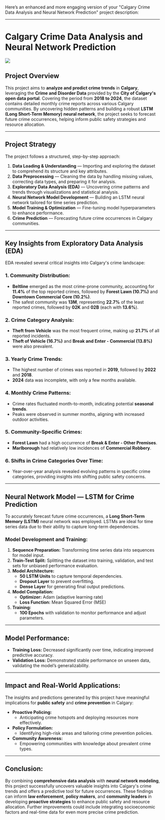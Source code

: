 Here’s an enhanced and more engaging version of your "Calgary Crime Data Analysis and Neural Network Prediction" project description:

---

# **Calgary Crime Data Analysis and Neural Network Prediction**  
![](https://upload.wikimedia.org/wikipedia/commons/e/e3/Calgary_Skyline.jpg)  

## **Project Overview**  
This project aims to **analyze and predict crime trends** in **Calgary**, leveraging the **Crime and Disorder Data** provided by the **City of Calgary's open data portal**. Covering the period from **2018 to 2024**, the dataset contains detailed monthly crime reports across various Calgary communities. By uncovering hidden patterns and building a robust **LSTM (Long Short-Term Memory) neural network**, the project seeks to forecast future crime occurrences, helping inform public safety strategies and resource allocation.  

---

## **Project Strategy**  
The project follows a structured, step-by-step approach:  

1. **Data Loading & Understanding** — Importing and exploring the dataset to comprehend its structure and key attributes.  
2. **Data Preprocessing** — Cleaning the data by handling missing values, correcting data types, and preparing it for analysis.  
3. **Exploratory Data Analysis (EDA)** — Uncovering crime patterns and trends through visualizations and statistical analysis.  
4. **Neural Network Model Development** — Building an LSTM neural network tailored for time series prediction.  
5. **Model Training & Optimization** — Fine-tuning model hyperparameters to enhance performance.  
6. **Crime Prediction** — Forecasting future crime occurrences in Calgary communities.  

---

## **Key Insights from Exploratory Data Analysis (EDA)**  
EDA revealed several critical insights into Calgary's crime landscape:  

### **1. Community Distribution:**  
- **Beltline** emerged as the most crime-prone community, accounting for **11.4%** of the top reported crimes, followed by **Forest Lawn (10.7%)** and **Downtown Commercial Core (10.2%)**.  
- The safest community was **13M**, representing **22.7%** of the least reported crimes, followed by **02K** and **02B** (each with **13.6%**).  

### **2. Crime Category Analysis:**  
- **Theft from Vehicle** was the most frequent crime, making up **21.7%** of all reported incidents.  
- **Theft of Vehicle (16.7%)** and **Break and Enter - Commercial (13.8%)** were also prevalent.  

### **3. Yearly Crime Trends:**  
- The highest number of crimes was reported in **2019**, followed by **2022** and **2018**.  
- **2024** data was incomplete, with only a few months available.  

### **4. Monthly Crime Patterns:**  
- Crime rates fluctuated month-to-month, indicating potential **seasonal trends**.  
- Peaks were observed in summer months, aligning with increased outdoor activities.  

### **5. Community-Specific Crimes:**  
- **Forest Lawn** had a high occurrence of **Break & Enter - Other Premises**.  
- **Marlborough** had relatively low incidences of **Commercial Robbery**.  

### **6. Shifts in Crime Categories Over Time:**  
- Year-over-year analysis revealed evolving patterns in specific crime categories, providing insights into shifting public safety concerns.  

---

## **Neural Network Model — LSTM for Crime Prediction**  
To accurately forecast future crime occurrences, a **Long Short-Term Memory (LSTM)** neural network was employed. LSTMs are ideal for time series data due to their ability to capture long-term dependencies.  

### **Model Development and Training:**  
1. **Sequence Preparation:** Transforming time series data into sequences for model input.  
2. **Train-Test Split:** Splitting the dataset into training, validation, and test sets for unbiased performance evaluation.  
3. **Model Architecture:**  
   - **50 LSTM Units** to capture temporal dependencies.  
   - **Dropout Layer** to prevent overfitting.  
   - **Dense Layer** for generating final output predictions.  
4. **Model Compilation:**  
   - **Optimizer:** Adam (adaptive learning rate)  
   - **Loss Function:** Mean Squared Error (MSE)  
5. **Training:**  
   - **100 Epochs** with validation to monitor performance and adjust parameters.  

---

## **Model Performance:**  
- **Training Loss:** Decreased significantly over time, indicating improved predictive accuracy.  
- **Validation Loss:** Demonstrated stable performance on unseen data, validating the model’s generalizability.  

---

## **Impact and Real-World Applications:**  
The insights and predictions generated by this project have meaningful implications for **public safety** and **crime prevention** in Calgary:  

- **Proactive Policing:**  
  - Anticipating crime hotspots and deploying resources more effectively.  
- **Policy Formulation:**  
  - Identifying high-risk areas and tailoring crime prevention policies.  
- **Community Awareness:**  
  - Empowering communities with knowledge about prevalent crime types.  

---

## **Conclusion:**  
By combining **comprehensive data analysis** with **neural network modeling**, this project successfully uncovers valuable insights into Calgary's crime trends and offers a predictive tool for future occurrences. These findings can inform **law enforcement**, **policy makers**, and **community leaders** in developing **proactive strategies** to enhance public safety and resource allocation. Further improvements could include integrating socioeconomic factors and real-time data for even more precise crime prediction.  
